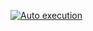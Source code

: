 [![Auto execution](https://github.com/Lemon-miaow/pic/actions/workflows/main.yml/badge.svg?branch=main)](https://github.com/Lemon-miaow/pic/actions/workflows/main.yml)
